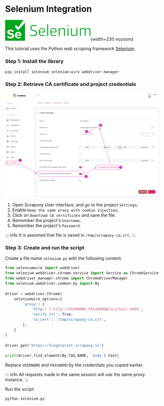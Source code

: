 # Selenium Integration

![Selenium](selenium.svg){width=230 nozoom}

This tutorial uses the Python web scraping framework [Selenium](https://www.seleniumhq.org/).


### Step 1: Install the library

```shell
pip install selenium selenium-wire webdriver-manager
```


### Step 2: Retrieve CA certificate and project credentials

![Certificate](../../certificate_sticky.png)

1. Open Scrapoxy User interface, and go to the project `Settings`;
2. Enable `Keep the same proxy with cookie injection`;
3. Click on `Download CA certificate` and save the file.
4. Remember the project's `Username`;
5. Remember the project's `Password`.

::: info
It is assumed that file is saved in `/tmp/scrapoxy-ca.crt`.
:::


### Step 3: Create and run the script

Create a file name `selenium.py` with the following content:

```python
from seleniumwire import webdriver
from selenium.webdriver.chrome.service import Service as ChromeService
from webdriver_manager.chrome import ChromeDriverManager
from selenium.webdriver.common.by import By

driver = webdriver.Chrome(
    seleniumwire_options={
        'proxy': {
            'http': f'http://USERNAME:PASSWORD@localhost:8888',
            'verify_ssl': True,
            'ca_cert': '/tmp/scrapoxy-ca.crt',
        },
    }
)

driver.get('https://fingerprint.scrapoxy.io')

print(driver.find_element(By.TAG_NAME, 'body').text)
```

Replace `USERNAME` and `PASSWORD` by the credentials you copied earlier.

::: info
All requests made in the same session will use the same proxy instance.
:::

Run the script:

```shell
python selenium.py
```
